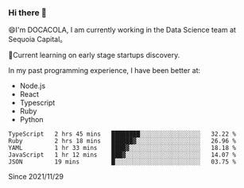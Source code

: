 ### Hi there 👋

<!--
**fengliu222/fengliu222** is a ✨ _special_ ✨ repository because its `README.md` (this file) appears on your GitHub profile.

Here are some ideas to get you started:

- 🔭 I’m currently working on ...
- 🌱 I’m currently learning ...
- 👯 I’m looking to collaborate on ...
- 🤔 I’m looking for help with ...
- 💬 Ask me about ...
- 📫 How to reach me: ...
- 😄 Pronouns: ...
- ⚡ Fun fact: ...
-->

😄I'm DOCACOLA, I am currently working in the Data Science team at Sequoia Capital。

🌱Current learning on early stage startups discovery.

In my past programming experience, I have been better at:
- Node.js
- React
- Typescript
- Ruby
- Python



<!--START_SECTION:waka-->
```text
TypeScript   2 hrs 45 mins   ████████░░░░░░░░░░░░░░░░░   32.22 % 
Ruby         2 hrs 18 mins   ██████▓░░░░░░░░░░░░░░░░░░   26.96 % 
YAML         1 hr 33 mins    ████▓░░░░░░░░░░░░░░░░░░░░   18.18 % 
JavaScript   1 hr 12 mins    ███▓░░░░░░░░░░░░░░░░░░░░░   14.07 % 
JSON         19 mins         █░░░░░░░░░░░░░░░░░░░░░░░░   03.75 % 
```
<!--END_SECTION:waka-->
Since 2021/11/29
